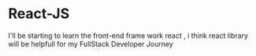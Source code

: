 # React-JS
I'll be starting to learn the front-end frame work react , i think react library will be helpfull for my FullStack Developer Journey
